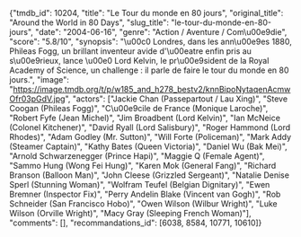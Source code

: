 {"tmdb_id": 10204, "title": "Le Tour du monde en 80 jours", "original_title": "Around the World in 80 Days", "slug_title": "le-tour-du-monde-en-80-jours", "date": "2004-06-16", "genre": "Action / Aventure / Com\u00e9die", "score": "5.8/10", "synopsis": "\u00c0 Londres, dans les ann\u00e9es 1880, Phileas Fogg, un brillant inventeur avide d'\u00eatre enfin pris au s\u00e9rieux, lance \u00e0 Lord Kelvin, le pr\u00e9sident de la Royal Academy of Science, un challenge : il parle de faire le tour du monde en 80 jours.", "image": "https://image.tmdb.org/t/p/w185_and_h278_bestv2/knnBipoNytaqenAcmwOfr03pGdV.jpg", "actors": ["Jackie Chan (Passepartout / Lau Xing)", "Steve Coogan (Phileas Fogg)", "C\u00e9cile de France (Monique Laroche)", "Robert Fyfe (Jean Michel)", "Jim Broadbent (Lord Kelvin)", "Ian McNeice (Colonel Kitchener)", "David Ryall (Lord Salisbury)", "Roger Hammond (Lord Rhodes)", "Adam Godley (Mr. Sutton)", "Will Forte (Policeman)", "Mark Addy (Steamer Captain)", "Kathy Bates (Queen Victoria)", "Daniel Wu (Bak Mei)", "Arnold Schwarzenegger (Prince Hapi)", "Maggie Q (Female Agent)", "Sammo Hung (Wong Fei Hung)", "Karen Mok (General Fang)", "Richard Branson (Balloon Man)", "John Cleese (Grizzled Sergeant)", "Natalie Denise Sperl (Stunning Woman)", "Wolfram Teufel (Belgian Dignitary)", "Ewen Bremner (Inspector Fix)", "Perry Andelin Blake (Vincent van Gogh)", "Rob Schneider (San Francisco Hobo)", "Owen Wilson (Wilbur Wright)", "Luke Wilson (Orville Wright)", "Macy Gray (Sleeping French Woman)"], "comments": [], "recommandations_id": [6038, 8584, 10771, 10610]}